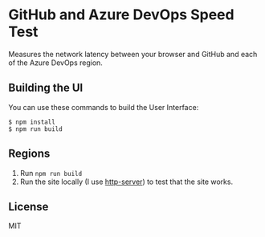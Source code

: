 # GitHub and Azure DevOps Speed Test

Measures the network latency between your browser and GitHub and each of the Azure DevOps region.

## Building the UI

You can use these commands to build the User Interface:

```
$ npm install
$ npm run build
```

## Regions

1. Run `npm run build`
1. Run the site locally (I use [http-server](https://www.npmjs.com/package/http-server)) to test that the site works.

## License 

MIT 
